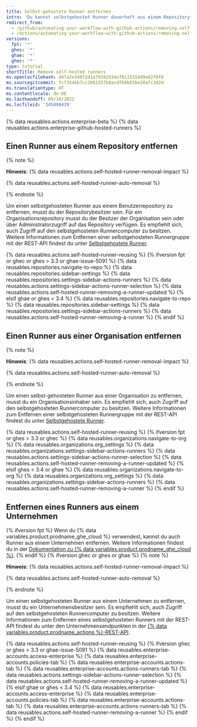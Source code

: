 ```yaml
---
title: Selbst-gehostete Runner entfernen
intro: 'Du kannst selbstgehostet Runner dauerhaft aus einem Repository{% ifversion fpt %} oder einer Organisation{% elsif ghec or ghes or gahe %}, einer Organisation oder einem Unternehmen{% endif %} entfernen.'
redirect_from:
  - /github/automating-your-workflow-with-github-actions/removing-self-hosted-runners
  - /actions/automating-your-workflow-with-github-actions/removing-self-hosted-runners
versions:
  fpt: '*'
  ghes: '*'
  ghae: '*'
  ghec: '*'
type: tutorial
shortTitle: Remove self-hosted runners
ms.openlocfilehash: d47a2e348f2d1a79342934e70115314d9e62f6f0
ms.sourcegitcommit: fcf3546b7cc208155fb8acdf68b81be28afc3d2d
ms.translationtype: HT
ms.contentlocale: de-DE
ms.lasthandoff: 09/10/2022
ms.locfileid: '145090439'
---
```

{% data reusables.actions.enterprise-beta %} {% data reusables.actions.enterprise-github-hosted-runners %}

## Einen Runner aus einem Repository entfernen

{% note %}

**Hinweis**: {% data reusables.actions.self-hosted-runner-removal-impact %}

{% data reusables.actions.self-hosted-runner-auto-removal %}

{% endnote %}

Um einen selbstgehosteten Runner aus einem Benutzerrepository zu entfernen, musst du der Repositorybesitzer sein. Für ein Organisationsrepository musst du der Besitzer der Organisation sein oder über Administratorzugriff auf das Repository verfügen. Es empfiehlt sich, auch Zugriff auf den selbstgehosteten Runnercomputer zu besitzen. Weitere Informationen zum Entfernen einer selbstgehosteten Runnergruppe mit der REST-API findest du unter [Selbstgehostete Runner](/rest/reference/actions#self-hosted-runners).

{% data reusables.actions.self-hosted-runner-reusing %} {% ifversion fpt or ghec or ghes > 3.3 or ghae-issue-5091 %} {% data reusables.repositories.navigate-to-repo %} {% data reusables.repositories.sidebar-settings %} {% data reusables.repositories.settings-sidebar-actions-runners %} {% data reusables.actions.settings-sidebar-actions-runner-selection %} {% data reusables.actions.self-hosted-runner-removing-a-runner-updated %} {% elsif ghae or ghes < 3.4 %} {% data reusables.repositories.navigate-to-repo %} {% data reusables.repositories.sidebar-settings %} {% data reusables.repositories.settings-sidebar-actions-runners %} {% data reusables.actions.self-hosted-runner-removing-a-runner %} {% endif %}

## Einen Runner aus einer Organisation entfernen

{% note %}

**Hinweis**: {% data reusables.actions.self-hosted-runner-removal-impact %}

{% data reusables.actions.self-hosted-runner-auto-removal %}

{% endnote %}

Um einen selbst-gehosteten Runner aus einer Organisation zu entfernen, musst du ein Organisationsinhaber sein. Es empfiehlt sich, auch Zugriff auf den selbstgehosteten Runnercomputer zu besitzen. Weitere Informationen zum Entfernen einer selbstgehosteten Runnergruppe mit der REST-API findest du unter [Selbstgehostete Runner](/rest/reference/actions#self-hosted-runners).

{% data reusables.actions.self-hosted-runner-reusing %} {% ifversion fpt or ghes > 3.3 or ghec %} {% data reusables.organizations.navigate-to-org %} {% data reusables.organizations.org_settings %} {% data reusables.organizations.settings-sidebar-actions-runners %} {% data reusables.actions.settings-sidebar-actions-runner-selection %} {% data reusables.actions.self-hosted-runner-removing-a-runner-updated %} {% elsif ghes < 3.4 or ghae %} {% data reusables.organizations.navigate-to-org %} {% data reusables.organizations.org_settings %} {% data reusables.organizations.settings-sidebar-actions-runners %} {% data reusables.actions.self-hosted-runner-removing-a-runner %} {% endif %}

## Entfernen eines Runners aus einem Unternehmen

{% ifversion fpt %} Wenn du {% data variables.product.prodname_ghe_cloud %} verwendest, kannst du auch Runner aus einem Unternehmen entfernen. Weitere Informationen findest du in der [Dokumentation zu {% data variables.product.prodname_ghe_cloud %}](/enterprise-cloud@latest/actions/hosting-your-own-runners/removing-self-hosted-runners#removing-a-runner-from-an-enterprise).
{% endif %} {% ifversion ghec or ghes or ghae %} {% note %}

**Hinweis**: {% data reusables.actions.self-hosted-runner-removal-impact %}

{% data reusables.actions.self-hosted-runner-auto-removal %}

{% endnote %}

Um einen selbstgehosteten Runner aus einem Unternehmen zu entfernen, musst du ein Unternehmensbesitzer sein. Es empfiehlt sich, auch Zugriff auf den selbstgehosteten Runnercomputer zu besitzen. Weitere Informationen zum Entfernen eines selbstgehosteten Runners mit der REST-API findest du unter den Unternehmensendpunkten in der [{% data variables.product.prodname_actions %}-REST-API](/rest/reference/actions#self-hosted-runners).

{% data reusables.actions.self-hosted-runner-reusing %} {% ifversion ghec or ghes > 3.3 or ghae-issue-5091 %} {% data reusables.enterprise-accounts.access-enterprise %} {% data reusables.enterprise-accounts.policies-tab %} {% data reusables.enterprise-accounts.actions-tab %} {% data reusables.enterprise-accounts.actions-runners-tab %} {% data reusables.actions.settings-sidebar-actions-runner-selection %} {% data reusables.actions.self-hosted-runner-removing-a-runner-updated %} {% elsif ghae or ghes < 3.4 %} {% data reusables.enterprise-accounts.access-enterprise %} {% data reusables.enterprise-accounts.policies-tab %} {% data reusables.enterprise-accounts.actions-tab %} {% data reusables.enterprise-accounts.actions-runners-tab %} {% data reusables.actions.self-hosted-runner-removing-a-runner %} {% endif %} {% endif %}
